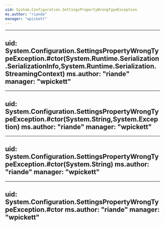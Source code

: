 ```yaml
---
uid: System.Configuration.SettingsPropertyWrongTypeException
ms.author: "riande"
manager: "wpickett"
---
```


---
uid: System.Configuration.SettingsPropertyWrongTypeException.#ctor(System.Runtime.Serialization.SerializationInfo,System.Runtime.Serialization.StreamingContext)
ms.author: "riande"
manager: "wpickett"
---

---
uid: System.Configuration.SettingsPropertyWrongTypeException.#ctor(System.String,System.Exception)
ms.author: "riande"
manager: "wpickett"
---

---
uid: System.Configuration.SettingsPropertyWrongTypeException.#ctor(System.String)
ms.author: "riande"
manager: "wpickett"
---

---
uid: System.Configuration.SettingsPropertyWrongTypeException.#ctor
ms.author: "riande"
manager: "wpickett"
---
